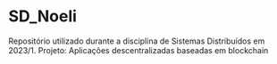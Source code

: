 # SD_Noeli
Repositório utilizado durante a disciplina de Sistemas Distribuídos em 2023/1.
Projeto: Aplicações descentralizadas baseadas em blockchain
